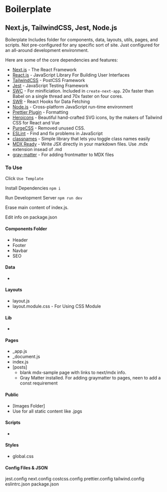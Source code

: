 # Boilerplate

## Next.js, TailwindCSS, Jest, Node.js

Boilerplate Includes folder for components, data, layouts, utils, pages, and scripts. Not pre-configured for any specific sort of site. Just configured for an all-around development environment.

Here are some of the core dependencies and features:

- [Next.js](https://nextjs.org/) - The React Framework
- [React.js](https://reactjs.org/) - JavaScript Library For Building User Interfaces
- [TailwindCSS](https://tailwindcss.com/) - PostCSS Framework
- [Jest](https://jestjs.io/) - JavaScript Testing Framework
- [SWC](https://swc.rs/) - For minificiation. Included in `create-next-app`. 20x faster than Babel on a single thread and 70x faster on four cores.
- [SWR](https://swr.vercel.app/) - React Hooks for Data Fetching
- [Node.js](https://nodejs.dev/) - Cross-platform JavaScript run-time environment
- [Prettier Plugin](https://prettier.io/) - Formatting
- [Heroicons](https://heroicons.com/) - Beautiful hand-crafted SVG icons, by the makers of Tailwind CSS for React and Vue
- [PurgeCSS](https://purgecss.com/plugins/postcss.html) - Removed unused CSS.
- [ESLint](https://eslint.org/) - Find and fix problems in JavaScript
- [classnames](https://github.com/JedWatson/classnames) - Simple library that lets you toggle class names easily
- [MDX Ready](https://mdxjs.com/) - Write JSX directly in your markdown files. Use .mdx extension insead of .md
- [gray-matter](https://github.com/jonschlinkert/gray-matter) - For adding frontmatter to MDX files

### To Use

Click `Use Template`

Install Dependencies `npm i`

Run Development Server `npm run dev`

Erase main content of index.js.

Edit info on package.json

#### Components Folder

- Header
- Footer
- Navbar
- SEO

#### Data

-

#### Layouts

- layout.js
- layout.module.css - For Using CSS Module

#### Lib

-

#### Pages

- \_app.js
- \_document.js
- index.js
- [posts]
  - blank mdx-sample page with links to next/mdx info.
  - Gray Matter installed. For adding graymatter to pages, neen to add a const requirement

#### Public

- [Images Folder]
- Use for all static content like .jpgs

#### Scripts

-

#### Styles

- global.css

#### Config Files & JSON

jest.config
next.config
costcss.config
prettier.config
tailwind.config
eslintrc.json
package.json
